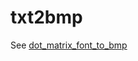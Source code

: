 txt2bmp
=======

See [dot_matrix_font_to_bmp](https://github.com/hmgle/dot_matrix_font_to_bmp/blob/master/README.md)
